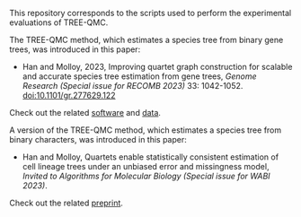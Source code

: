 This repository corresponds to the scripts used to perform the experimental evaluations of TREE-QMC.

The TREE-QMC method, which estimates a species tree from binary gene trees, was introduced in this paper:

* Han and Molloy, 2023, Improving quartet graph construction for scalable and accurate species tree estimation from gene trees, *Genome Research (Special issue for RECOMB 2023)* 33: 1042-1052. [doi:10.1101/gr.277629.122](http://doi.org/10.1101/gr.277629.122)

Check out the related [software](https://github.com/molloy-lab/TREE-QMC) and [data](https://doi.org/10.5061/dryad.m0cfxpp6g). 

A version of the TREE-QMC method, which estimates a species tree from binary characters, was introduced in this paper:

* Han and Molloy, Quartets enable statistically consistent estimation of cell lineage trees under an unbiased error and missingness model, *Invited to Algorithms for Molecular Biology (Special issue for WABI 2023)*.

Check out the related [preprint](https://doi.org/10.1101/2023.04.04.535437).

